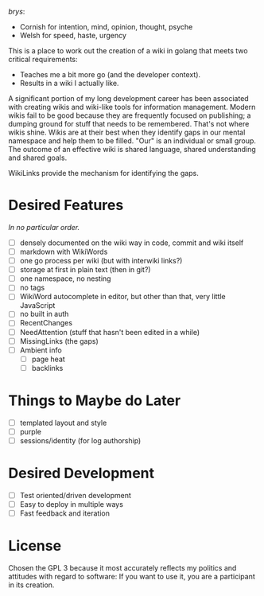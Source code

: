 
*brys*:

* Cornish for intention, mind, opinion, thought, psyche
* Welsh for speed, haste, urgency

This is a place to work out the creation of a wiki in golang that
meets two critical requirements:

* Teaches me a bit more go (and the developer context).
* Results in a wiki I actually like.

A significant portion of my long development career has been
associated with creating wikis and wiki-like tools for information
management. Modern wikis fail to be good because they are
frequently focused on publishing; a dumping ground for stuff that
needs to be remembered. That's not where wikis shine. Wikis are at
their best when they identify gaps in our mental namespace and help
them to be filled. "Our" is an individual or small group. The
outcome of an effective wiki is shared language, shared
understanding and shared goals.

WikiLinks provide the mechanism for identifying the gaps.

# Desired Features

_In no particular order._

* [ ] densely documented on the wiki way in code, commit and wiki itself
* [ ] markdown with WikiWords
* [ ] one go process per wiki (but with interwiki links?)
* [ ] storage at first in plain text (then in git?)
* [ ] one namespace, no nesting
* [ ] no tags
* [ ] WikiWord autocomplete in editor, but other than that, very little JavaScript
* [ ] no built in auth
* [ ] RecentChanges
* [ ] NeedAttention (stuff that hasn't been edited in a while)
* [ ] MissingLinks (the gaps)
* [ ] Ambient info
    * [ ] page heat
    * [ ] backlinks

# Things to Maybe do Later

* [ ] templated layout and style
* [ ] purple
* [ ] sessions/identity (for log authorship)

# Desired Development

* [ ] Test oriented/driven development
* [ ] Easy to deploy in multiple ways
* [ ] Fast feedback and iteration

# License

Chosen the GPL 3 because it most accurately reflects my politics
and attitudes with regard to software: If you want to use it, you
are a participant in its creation.
